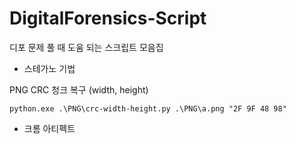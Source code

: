 # DigitalForensics-Script
디포 문제 풀 때 도움 되는 스크립트 모음집

- 스테가노 기법

PNG CRC 청크 복구 (width, height)
```
python.exe .\PNG\crc-width-height.py .\PNG\a.png "2F 9F 48 98"
```
- 크롬 아티펙트